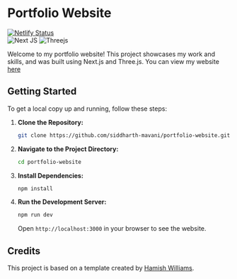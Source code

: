 # Portfolio Website


[![Netlify Status](https://api.netlify.com/api/v1/badges/6b18e12e-4064-46e6-922d-0560d1063ddc/deploy-status)](https://app.netlify.com/sites/siddharth-mavani/deploys) 
<br>
![Next JS](https://img.shields.io/badge/Next-black?style=for-the-badge&logo=next.js&logoColor=white)
![Threejs](https://img.shields.io/badge/threejs-black?style=for-the-badge&logo=three.js&logoColor=white)


Welcome to my portfolio website! This project showcases my work and skills, and was built using Next.js and Three.js. You can view my website [here](https://siddharth-mavani.netlify.app)

## Getting Started

To get a local copy up and running, follow these steps:

1. **Clone the Repository:**
   ```bash
   git clone https://github.com/siddharth-mavani/portfolio-website.git
   ```

2. **Navigate to the Project Directory:**
   ```bash
   cd portfolio-website
   ```

3. **Install Dependencies:**
   ```bash
   npm install
   ```

4. **Run the Development Server:**
   ```bash
   npm run dev
   ```

   Open `http://localhost:3000` in your browser to see the website.

## Credits

This project is based on a template created by [Hamish Williams](https://github.com/HamishMW). 